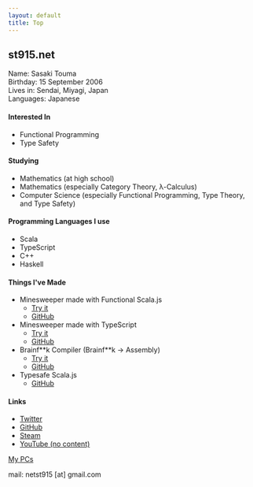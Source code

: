 ```yaml
---
layout: default
title: Top
---
```


## st915.net

Name: Sasaki Touma<br>
Birthday: 15 September 2006<br>
Lives in: Sendai, Miyagi, Japan<br>
Languages: Japanese

#### Interested In
- Functional Programming
- Type Safety

#### Studying
- Mathematics (at high school)
- Mathematics (especially Category Theory, λ-Calculus)
- Computer Science (especially Functional Programming, Type Theory, and Type Safety)

#### Programming Languages I use
- Scala
- TypeScript
- C++
- Haskell

#### Things I've Made
- Minesweeper made with Functional Scala.js
  - [Try it](https://stouma915.github.io/minesweeper-scala/)
  - [GitHub](https://github.com/stouma915/minesweeper-scala/)
- Minesweeper made with TypeScript
  - [Try it](https://stouma915.github.io/minesweeper/)
  - [GitHub](https://github.com/stouma915/minesweeper/)
- Brainf\*\*k Compiler (Brainf\*\*k → Assembly)
  - [Try it](https://github.com/stouma915/bf-compiler/releases/latest)
  - [GitHub](https://github.com/stouma915/bf-compiler/)
- Typesafe Scala.js
  - [GitHub](https://github.com/stouma915/typesafe-scalajs)

#### Links
* [Twitter](https://twitter.com/net_stouma915)
* [GitHub](https://github.com/stouma915)
* [Steam](https://steamcommunity.com/profiles/76561199242758778)
* [YouTube (no content)](https://www.youtube.com/channel/UCJmPPeZmL-OC03-zSb2Dcwg)

[My PCs](/pcs/)<br>

mail: netst915 \[at\] gmail.com
